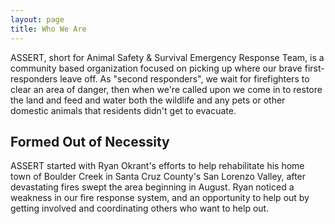 ```yaml
---
layout: page
title: Who We Are
---
```

ASSERT, short for Animal Safety & Survival Emergency Response Team, is a community based organization focused on picking up where our brave first-responders leave off. As "second responders", we wait for firefighters to clear an area of danger, then when we're called upon we come in to restore the land and feed and water both the wildlife and any pets or other domestic animals that residents didn't get to evacuate.

## Formed Out of Necessity

ASSERT started with Ryan Okrant's efforts to help rehabilitate his home town of Boulder Creek in Santa Cruz County's San Lorenzo Valley, after devastating fires swept the area beginning in August. Ryan noticed a weakness in our fire response system, and an opportunity to help out by getting involved and coordinating others who want to help out.